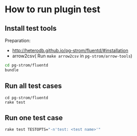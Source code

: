 # How to run plugin test

## Install test tools

Preparation:
* http://heterodb.github.io/pg-strom/fluentd/#installation
* arrow2csv( Run `make arrow2csv` in `pg-strom/arrow-tools`)

```bash
cd pg-strom/fluentd
bundle
```

## Run all test cases

```
cd pg-strom/fluentd
rake test
```

## Run one test case

```bash
rake test TESTOPTS="-n'test: <test name>'"
```